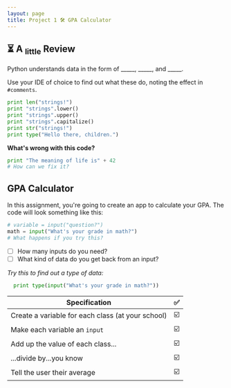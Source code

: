 ```yaml
---
layout: page
title: Project 1 🛠 GPA Calculator
---
```


## ⏳ A <sub>little</sub> Review
Python understands data in the form of _____, _____, and _____.

Use your IDE of choice to find out what these do, noting the effect in `#comments`.

```python
print len("strings!")
print "strings".lower()
print "strings".upper()
print "strings".capitalize()
print str("strings!")
print type("Hello there, children.")
```

**What's wrong with this code?**

```python
print "The meaning of life is" + 42
# How can we fix it?
```

## GPA Calculator
In this assignment, you're going to create an app to calculate your GPA. The code will look something like this:
```python
# variable = input("question?")
math = input("What's your grade in math?")
# What happens if you try this?
```
- [ ] How many inputs do you need?
- [ ] What kind of data do you get back from an input?

_Try this to find out a type of data:_

```python
  print type(input("What's your grade in math?"))
```


| Specification                                     | ✅                            |
|---------------------------------------------------|:------------------------------:|
| Create a variable for each class (at your school) | ☑️                            |
| Make each variable an `input`                     | ☑️                            |
| Add up the value of each class...                 | ☑️                            |
| ...divide by...you know                           | ☑️                            |
| Tell the user their average                       | ☑️                            |
